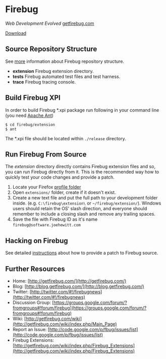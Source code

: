 Firebug
=======
*Web Development Evolved* [getfirebug.com](http://getfirebug.com)

[Download](https://addons.mozilla.org/en-US/firefox/addon/firebug/)


Source Repository Structure
---------------------------
See [more](http://getfirebug.com/wiki/index.php/Source) information about Firebug
repository structure.


* **extension** Firebug extension directory.
* **tests** Firebug automated test files and test harness.
* **trace** Firebug tracing console.


Build Firebug XPI
-----------------
In order to build Firebug *.xpi package run following in your command line
(you need [Apache Ant](http://ant.apache.org/))

    $ cd firebug/extension
    $ ant

The *.xpi file should be located within `./release` directory.


Run Firebug From Source
-----------------------
The *extension* directory directly contains Firebug extension files and so, you can run
Firebug directly from it. This is the recommended way how to quickly test your code
changes and provide a patch.

1. Locate your Firefox [profile folder](http://kb.mozillazine.org/Profile_folder)
2. Open `extensions/` folder, create if it doesn't exist.
3. Create a new text file and put the full path to your development folder inside.
(e.g. `C:\firebug\extension\` or `~/firebug/extension/`). Windows users should retain the OS'
slash direction, and everyone should remember to include a closing slash and remove any
trailing spaces.
4. Save the file with Firebug ID as it's name `firebug@software.joehewitt.com`


Hacking on Firebug
------------------
See detailed [instructions](http://www.softwareishard.com/blog/firebug/hacking-on-firebug/)
about how to provide a patch to Firebug source.


Further Resources
-----------------

* Home: [http://getfirebug.com/](http://getfirebug.com/)
* Blog: [http://blog.getfirebug.com/](http://blog.getfirebug.com/)
* Twitter: [http://twitter.com/#!/firebugnews](http://twitter.com/#!/firebugnews)
* Discussion Group: [https://groups.google.com/forum/?fromgroups#!forum/firebug](https://groups.google.com/forum/?fromgroups#!forum/firebug)
* Wiki: [http://getfirebug.com/wiki](http://getfirebug.com/wiki/index.php/Main_Page)
* Report an Issue: [http://code.google.com/p/fbug/issues/list](http://code.google.com/p/fbug/issues/list)
* Firebug Extensions: [http://getfirebug.com/wiki/index.php/Firebug_Extensions](http://getfirebug.com/wiki/index.php/Firebug_Extensions)

